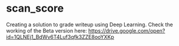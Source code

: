 # scan_score

Creating a solution to grade writeup using Deep Learning.
Check the working of the Beta version here:
https://drive.google.com/open?id=1QLNEj1_BdWv6T4Luf3qfk3ZZE8ooYXKp


